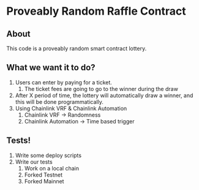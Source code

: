 # Proveably Random Raffle Contract

## About

This code is a proveably random smart contract lottery.

## What we want it to do?

1. Users can enter by paying for a ticket.
   1. The ticket fees are going to go to the winner during the draw
2. After X period of time, the lottery will automatically draw a winner, and this will be done programmatically.
3. Using Chainlink VRF & Chainlink Automation
   1. Chainlink VRF -> Randomness
   2. Chainlink Automation -> Time based trigger

## Tests!
1. Write some deploy scripts
2. Write our tests
   1. Work on a local chain
   2. Forked Testnet
   3. Forked Mainnet